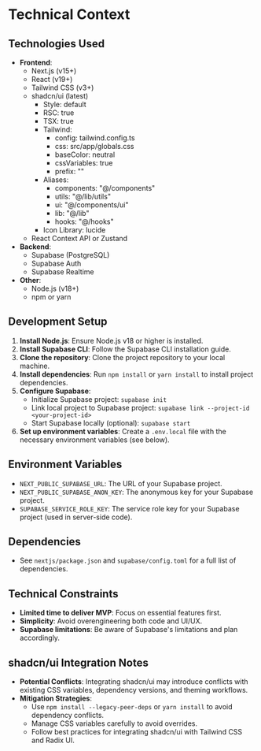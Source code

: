 # Technical Context

## Technologies Used
- **Frontend**:
    - Next.js (v15+)
    - React (v19+)
    - Tailwind CSS (v3+)
    - shadcn/ui (latest)
        - Style: default
        - RSC: true
        - TSX: true
        - Tailwind:
            - config: tailwind.config.ts
            - css: src/app/globals.css
            - baseColor: neutral
            - cssVariables: true
            - prefix: ""
        - Aliases:
            - components: "@/components"
            - utils: "@/lib/utils"
            - ui: "@/components/ui"
            - lib: "@/lib"
            - hooks: "@/hooks"
        - Icon Library: lucide
    - React Context API or Zustand
- **Backend**:
    - Supabase (PostgreSQL)
    - Supabase Auth
    - Supabase Realtime
- **Other**:
    - Node.js (v18+)
    - npm or yarn

## Development Setup
1. **Install Node.js**: Ensure Node.js v18 or higher is installed.
2. **Install Supabase CLI**: Follow the Supabase CLI installation guide.
3. **Clone the repository**: Clone the project repository to your local machine.
4. **Install dependencies**: Run `npm install` or `yarn install` to install project dependencies.
5. **Configure Supabase**:
    - Initialize Supabase project: `supabase init`
    - Link local project to Supabase project: `supabase link --project-id <your-project-id>`
    - Start Supabase locally (optional): `supabase start`
6. **Set up environment variables**: Create a `.env.local` file with the necessary environment variables (see below).

## Environment Variables
- `NEXT_PUBLIC_SUPABASE_URL`: The URL of your Supabase project.
- `NEXT_PUBLIC_SUPABASE_ANON_KEY`: The anonymous key for your Supabase project.
- `SUPABASE_SERVICE_ROLE_KEY`: The service role key for your Supabase project (used in server-side code).

## Dependencies
- See `nextjs/package.json` and `supabase/config.toml` for a full list of dependencies.

## Technical Constraints
- **Limited time to deliver MVP**: Focus on essential features first.
- **Simplicity**: Avoid overengineering both code and UI/UX.
- **Supabase limitations**: Be aware of Supabase's limitations and plan accordingly.

## shadcn/ui Integration Notes
- **Potential Conflicts**: Integrating shadcn/ui may introduce conflicts with existing CSS variables, dependency versions, and theming workflows.
- **Mitigation Strategies**:
    - Use `npm install --legacy-peer-deps` or `yarn install` to avoid dependency conflicts.
    - Manage CSS variables carefully to avoid overrides.
    - Follow best practices for integrating shadcn/ui with Tailwind CSS and Radix UI.
